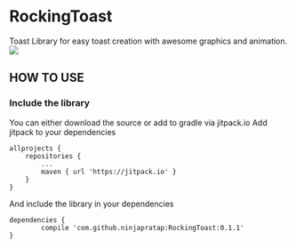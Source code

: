 # RockingToast
Toast Library for easy toast creation with awesome graphics and animation.
[![](https://jitpack.io/v/ninjapratap/RockingToast.svg)](https://jitpack.io/#ninjapratap/RockingToast)

## HOW TO USE
### Include the library
You can either download the source or add to gradle via jitpack.io Add jitpack to your dependencies

	allprojects {
		repositories {
			...
			maven { url 'https://jitpack.io' }
		}
	}

And include the library in your dependencies

  	dependencies {
	        compile 'com.github.ninjapratap:RockingToast:0.1.1'
	}

